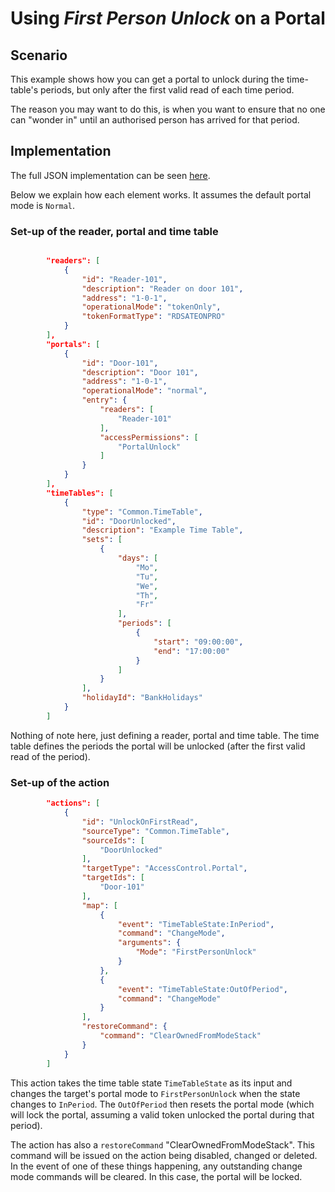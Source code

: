 # Using *First Person Unlock* on a Portal

## Scenario

This example shows how you can get a portal to unlock during the time-table's periods, but only after the first valid read of each time period.

The reason you may want to do this, is when you want to ensure that no one can "wonder in" until an authorised person has arrived for that period.

## Implementation

The full JSON implementation can be seen [here](FirstPersonUnlock.json).

Below we explain how each element works. It assumes the default portal mode is `Normal`.

### Set-up of the reader, portal and time table

```json

        "readers": [
            {
                "id": "Reader-101",
                "description": "Reader on door 101",
                "address": "1-0-1",
                "operationalMode": "tokenOnly",
                "tokenFormatType": "RDSATEONPRO"
            }
        ],
        "portals": [
            {
                "id": "Door-101",
                "description": "Door 101",
                "address": "1-0-1",
                "operationalMode": "normal",
                "entry": {
                    "readers": [
                        "Reader-101"
                    ],
                    "accessPermissions": [
                        "PortalUnlock"
                    ]
                }
            }
        ],
        "timeTables": [
            {
                "type": "Common.TimeTable",
                "id": "DoorUnlocked",
                "description": "Example Time Table",
                "sets": [
                    {
                        "days": [
                            "Mo",
                            "Tu",
                            "We",
                            "Th",
                            "Fr"
                        ],
                        "periods": [
                            {
                                "start": "09:00:00",
                                "end": "17:00:00"
                            }
                        ]
                    }
                ],
                "holidayId": "BankHolidays"
            }
        ]
```

Nothing of note here, just defining a reader, portal and time table. The time table defines the periods the portal will be unlocked (after the first valid read of the period).

### Set-up of the action

```json
        "actions": [
            {
                "id": "UnlockOnFirstRead",
                "sourceType": "Common.TimeTable",
                "sourceIds": [
                    "DoorUnlocked"
                ],
                "targetType": "AccessControl.Portal",
                "targetIds": [
                    "Door-101"
                ],
                "map": [
                    {
                        "event": "TimeTableState:InPeriod",
                        "command": "ChangeMode",
                        "arguments": {
                            "Mode": "FirstPersonUnlock"
                        }
                    },
                    {
                        "event": "TimeTableState:OutOfPeriod",
                        "command": "ChangeMode"
                    }
                ],
                "restoreCommand": {
                    "command": "ClearOwnedFromModeStack"
                }
            }
        ]
```

This action takes the time table state `TimeTableState` as its input and changes the target's portal mode to `FirstPersonUnlock` when the state changes to `InPeriod`. The `OutOfPeriod` then resets the portal mode (which will lock the portal, assuming a valid token unlocked the portal during that period).

The action has also a `restoreCommand` "ClearOwnedFromModeStack". This command will be issued on the action being disabled, changed or deleted. In the event of one of these things happening, any outstanding change mode commands will be cleared. In this case, the portal will be locked.
